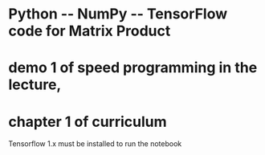 # Python -- NumPy -- TensorFlow code for Matrix Product
# demo 1 of speed programming in the lecture,
# chapter 1 of curriculum
Tensorflow 1.x must be installed to run the notebook

